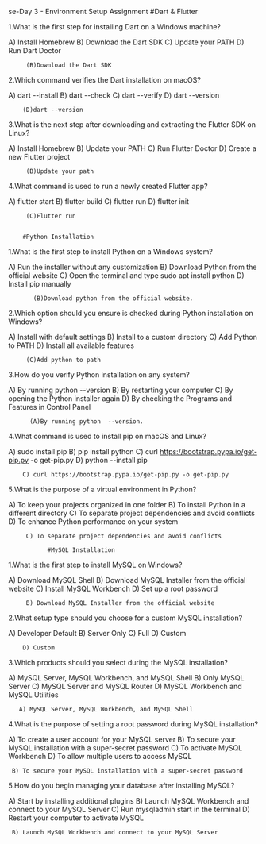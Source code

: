 se-Day 3 - Environment Setup Assignment
            #Dart & Flutter

1.What is the first step for installing Dart on a Windows machine?


A) Install Homebrew 
B) Download the Dart SDK 
C) Update your PATH 
D) Run Dart Doctor

         (B)Download the Dart SDK


2.Which command verifies the Dart installation on macOS?

A) dart --install 
B) dart --check 
C) dart --verify 
D) dart --version

        (D)dart --version

3.What is the next step after downloading and extracting the Flutter SDK on Linux?

A) Install Homebrew 
B) Update your PATH 
C) Run Flutter Doctor 
D) Create a new Flutter project

         (B)Update your path
         

4.What command is used to run a newly created Flutter app?

A) flutter start 
B) flutter build 
C) flutter run 
D) flutter init

         (C)Flutter run
         

        #Python Installation

1.What is the first step to install Python on a Windows system?

A) Run the installer without any customization 
B) Download Python from the official website 
C) Open the terminal and type sudo apt install python 
D) Install pip manually

           (B)Download python from the official website.


2.Which option should you ensure is checked during Python installation on Windows?

A) Install with default settings 
B) Install to a custom directory 
C) Add Python to PATH 
D) Install all available features

         (C)Add python to path
         

3.How do you verify Python installation on any system?


A) By running python --version 
B) By restarting your computer 
C) By opening the Python installer again 
D) By checking the Programs and Features in Control Panel

          (A)By running python  --version.
          

4.What command is used to install pip on macOS and Linux?

A) sudo install pip 
B) pip install python 
C) curl https://bootstrap.pypa.io/get-pip.py -o get-pip.py 
D) python --install pip

        C) curl https://bootstrap.pypa.io/get-pip.py -o get-pip.py


5.What is the purpose of a virtual environment in Python?

A) To keep your projects organized in one folder 
B) To install Python in a different directory 
C) To separate project dependencies and avoid conflicts 
D) To enhance Python performance on your system


         C) To separate project dependencies and avoid conflicts

               #MySQL Installation

1.What is the first step to install MySQL on Windows?

A) Download MySQL Shell 
B) Download MySQL Installer from the official website 
C) Install MySQL Workbench 
D) Set up a root password

         B) Download MySQL Installer from the official website 

2.What setup type should you choose for a custom MySQL installation?

A) Developer Default 
B) Server Only 
C) Full 
D) Custom    


        D) Custom
     

3.Which products should you select during the MySQL installation?

A) MySQL Server, MySQL Workbench, and MySQL Shell 
B) Only MySQL Server 
C) MySQL Server and MySQL Router 
D) MySQL Workbench and MySQL Utilities

 
       A) MySQL Server, MySQL Workbench, and MySQL Shell 


4.What is the purpose of setting a root password during MySQL installation?

A) To create a user account for your MySQL server 
B) To secure your MySQL installation with a super-secret password 
C) To activate MySQL Workbench 
D) To allow multiple users to access MySQL 

     B) To secure your MySQL installation with a super-secret password 


5.How do you begin managing your database after installing MySQL?

A) Start by installing additional plugins 
B) Launch MySQL Workbench and connect to your MySQL Server 
C) Run mysqladmin start in the terminal 
D) Restart your computer to activate MySQL


     B) Launch MySQL Workbench and connect to your MySQL Server 
